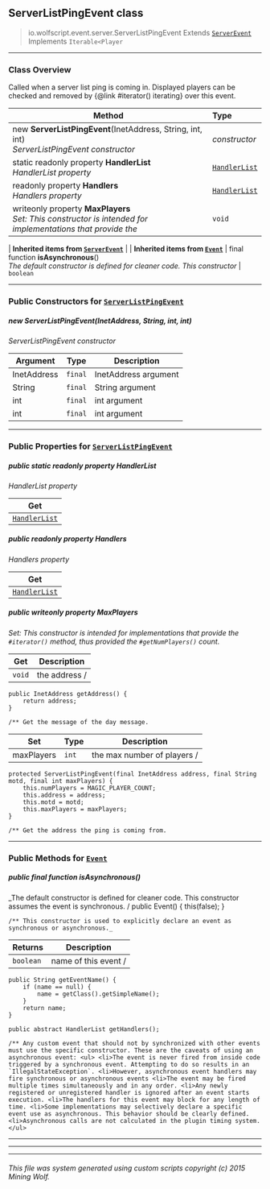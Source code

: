 ## ServerListPingEvent __class__

>io.wolfscript.event.server.ServerListPingEvent
>Extends [`ServerEvent`](ServerEvent.md)
>Implements `Iterable<Player`

---

### Class Overview

Called when a server list ping is coming in. Displayed players can be checked and removed by {@link #iterator() iterating} over this event.

Method | Type   
--- | :--- 
new __ServerListPingEvent__(InetAddress, String, int, int) <br> _ServerListPingEvent constructor_ | _constructor_
static readonly property __HandlerList__ <br> _HandlerList property_ | [`HandlerList`](..\HandlerList.md)
 readonly property __Handlers__ <br> _Handlers property_ | [`HandlerList`](..\HandlerList.md)
 writeonly property __MaxPlayers__ <br> _Set: This constructor is intended for implementations that provide the_ | `void`
 |
__Inherited items from [`ServerEvent`](ServerEvent.md)__ |
 |
__Inherited items from [`Event`](..\Event.md)__ |
final function __isAsynchronous__() <br> _The default constructor is defined for cleaner code. This constructor_ | `boolean`







---

### Public Constructors for [`ServerListPingEvent`](ServerListPingEvent.md)

##### <a id='serverlistpingevent'></a>new __ServerListPingEvent__(InetAddress, String, int, int) 

_ServerListPingEvent constructor_

Argument | Type | Description  
--- | --- | --- 
InetAddress | `final` | InetAddress argument
String | `final` | String argument
int | `final` | int argument
int | `final` | int argument

---

### Public Properties for [`ServerListPingEvent`](ServerListPingEvent.md)

##### <a id='handlerlist'></a>public static readonly property __HandlerList__

_HandlerList property_

Get | 
--- | 
[`HandlerList`](..\HandlerList.md) |



##### <a id='handlers'></a>public  readonly property __Handlers__

_Handlers property_

Get | 
--- | 
[`HandlerList`](..\HandlerList.md) |



##### <a id='maxplayers'></a>public  writeonly property __MaxPlayers__

_Set: This constructor is intended for implementations that provide the `#iterator()` method, thus provided the `#getNumPlayers()` count._

Get | Description
--- | --- 
`void` | the address /
    public InetAddress getAddress() {
        return address;
    }

    /** Get the message of the day message.

Set | Type | Description  
--- | --- | --- 
maxPlayers | `int` | the max number of players /
    protected ServerListPingEvent(final InetAddress address, final String motd, final int maxPlayers) {
        this.numPlayers = MAGIC_PLAYER_COUNT;
        this.address = address;
        this.motd = motd;
        this.maxPlayers = maxPlayers;
    }

    /** Get the address the ping is coming from.


---

### Public Methods for [`Event`](..\Event.md)

##### <a id='isasynchronous'></a>public final function __isAsynchronous__()

_The default constructor is defined for cleaner code. This constructor assumes the event is synchronous. /
    public Event() {
        this(false);
    }

    /** This constructor is used to explicitly declare an event as synchronous or asynchronous._

Returns | Description
--- | --- 
`boolean` | name of this event /
    public String getEventName() {
        if (name == null) {
            name = getClass().getSimpleName();
        }
        return name;
    }

    public abstract HandlerList getHandlers();

    /** Any custom event that should not by synchronized with other events must use the specific constructor. These are the caveats of using an asynchronous event: <ul> <li>The event is never fired from inside code triggered by a synchronous event. Attempting to do so results in an `IllegalStateException`. <li>However, asynchronous event handlers may fire synchronous or asynchronous events <li>The event may be fired multiple times simultaneously and in any order. <li>Any newly registered or unregistered handler is ignored after an event starts execution. <li>The handlers for this event may block for any length of time. <li>Some implementations may selectively declare a specific event use as asynchronous. This behavior should be clearly defined. <li>Asynchronous calls are not calculated in the plugin timing system. </ul>


---


---


---


###### This file was system generated using custom scripts copyright (c) 2015 Mining Wolf.
	

